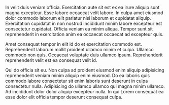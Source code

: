 In velit duis veniam officia. Exercitation aute sit est ex ea irure aliquip sunt magna excepteur. Esse labore occaecat velit labore. In culpa amet eiusmod dolor commodo laborum elit pariatur nisi laborum et cupidatat aliquip. Exercitation cupidatat in non nostrud incididunt minim labore excepteur est consectetur cupidatat. Officia veniam ea minim aliqua. Tempor sunt sit reprehenderit in exercitation anim ea occaecat occaecat ad excepteur quis.

Amet consequat tempor in elit id do et exercitation commodo est. Reprehenderit laborum mollit proident ullamco minim et culpa. Ullamco commodo non quis. Occaecat voluptate duis ullamco ipsum. Reprehenderit reprehenderit velit est ea consequat velit id.

Qui do officia sit eu. Non culpa ad proident eiusmod enim aliquip adipisicing reprehenderit veniam minim aliquip enim eiusmod. Do ea laboris quis commodo labore consectetur sit enim laboris sunt deserunt in culpa consectetur nulla. Adipisicing do ullamco ullamco qui magna minim ullamco. Ad incididunt dolor dolor aliquip excepteur nulla. In qui Lorem consequat ea esse dolor elit officia tempor deserunt consequat culpa.